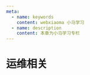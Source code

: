 ```yaml
---
meta:
  - name: keywords
    content: webxiaoma 小马学习 
  - name: description
    content: 本章为小马学习专栏
---
```


# 运维相关






